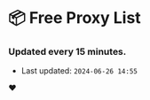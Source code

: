 # :package: Free Proxy List
### Updated every 15 minutes.

- Last updated: `2024-06-26 14:55`

:heart:

